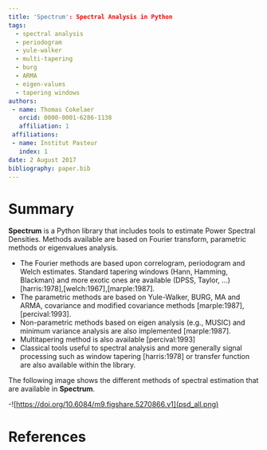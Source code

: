 ```yaml
---
title: 'Spectrum': Spectral Analysis in Python
tags:
  - spectral analysis
  - periodogram
  - yule-walker
  - multi-tapering
  - burg
  - ARMA
  - eigen-values
  - tapering windows
authors:
 - name: Thomas Cokelaer
   orcid: 0000-0001-6286-1138
   affiliation: 1
 affiliations:
 - name: Institut Pasteur
   index: 1
date: 2 August 2017
bibliography: paper.bib
---
```


# Summary

**Spectrum** is a Python library that includes tools to estimate Power Spectral Densities. Methods
available are based on Fourier transform, parametric methods or eigenvalues analysis. 

- The Fourier methods are based upon correlogram, periodogram and Welch estimates. Standard tapering windows (Hann, Hamming, Blackman) and more exotic ones are available (DPSS, Taylor, ...)[harris:1978],[welch:1967],[marple:1987].
- The parametric methods are based on Yule-Walker, BURG, MA and ARMA, covariance and modified covariance methods [marple:1987],[percival:1993].
- Non-parametric methods based on eigen analysis (e.g., MUSIC) and minimum variance analysis are also implemented [marple:1987].
- Multitapering method is also available [percival:1993]
- Classical tools useful to spectral analysis and more generally signal processing such as window tapering [harris:1978] or transfer function are also available within the library.

The following image shows the different methods of spectral estimation that are available in **Spectrum**.

-![https://doi.org/10.6084/m9.figshare.5270866.v1](psd_all.png)

# References

